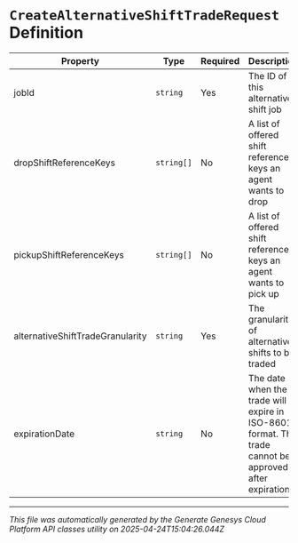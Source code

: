 # `CreateAlternativeShiftTradeRequest` Definition

| Property | Type | Required | Description |
|----------|------|----------|-------------|
| jobId | `string` | Yes | The ID of this alternative shift job |
| dropShiftReferenceKeys | `string[]` | No | A list of offered shift reference keys an agent wants to drop |
| pickupShiftReferenceKeys | `string[]` | No | A list of offered shift reference keys an agent wants to pick up |
| alternativeShiftTradeGranularity | `string` | Yes | The granularity of alternative shifts to be traded |
| expirationDate | `string` | No | The date when the trade will expire in ISO-8601 format. The trade cannot be approved after expiration |

---

*This file was automatically generated by the Generate Genesys Cloud Platform API classes utility on 2025-04-24T15:04:26.044Z*